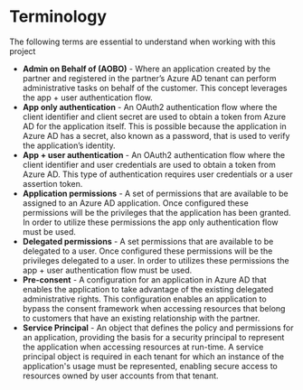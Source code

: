 ﻿# Terminology
The following terms are essential to understand when working with this project 

* **Admin on Behalf of (AOBO)** - Where an application created by the partner and registered in the partner’s Azure AD tenant can perform administrative tasks on behalf of 
the customer. This concept leverages the app + user authentication flow.​
* **App only authentication** - An OAuth2 authentication flow where the client identifier and client secret are used to obtain a token from Azure AD for the application itself.
This is possible because the application in Azure AD has a secret, also known as a password, that is used to verify the application’s identity. ​
* **App + user authentication** - An OAuth2 authentication flow where the client identifier and user credentials are used to obtain a token from Azure AD. This type of 
authentication requires user credentials or a user assertion token. ​
* **Application permissions** - A set of permissions that are available to be assigned to an Azure AD application. Once configured these permissions will be the privileges 
that the application has been granted. In order to utilize these permissions the app only authentication flow must be used.
* **Delegated permissions** - A set permissions that are available to be delegated to a user. Once configured these permissions will be the privileges delegated to a user. In
order to utilizes these permissions the app + user authentication flow must be used.
* **Pre-consent** - A configuration for an application in Azure AD that enables the application to take advantage of the existing delegated administrative rights. This 
configuration enables an application to bypass the consent framework when accessing resources that belong to customers that have an existing relationship with the partner. 
* **Service Principal** - An object that defines the policy and permissions for an application, providing the basis for a security principal to represent the application when 
accessing resources at run-time. A service principal object is required in each tenant for which an instance of the application's usage must be represented, enabling secure 
access to resources owned by user accounts from that tenant.